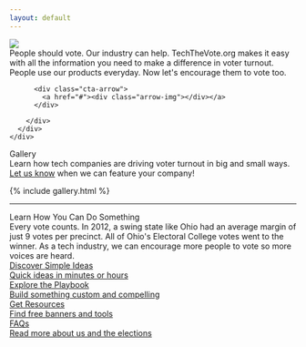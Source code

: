 ```yaml
---
layout: default
---
```


<div class="page-header">
  <div class="inner">
    <div class="page-content">
      <div class="wrapper">
        <div class="home">
          <img src="{{site.baseurl}}/assets/images/main-cta.png" class="main-cta">
          <div class="above-fold-text">
            People should vote. Our industry can help. TechTheVote.org makes it easy with all the information you need to make a difference in voter turnout. People use our products everyday. Now let's encourage them to vote too.
          </div>

          <div class="cta-arrow">
            <a href="#"><div class="arrow-img"></div></a>
          </div>

        </div>
      </div>
    </div>
  </div>
</div>
<div class="page-content homepage-content">

  <div class="playbook-subtitle">Gallery</div>
  <div class="above-fold-text below">
    Learn how tech companies are driving voter turnout in big and small ways.<br class="on-home" />
    <a href="mailto:info@techthevote.org">Let us know</a> when we can feature your company!
  </div>
  
  {% include gallery.html %}

  <hr /> 

  <div class="playbook-subtitle">Learn How You Can Do Something</div>
  <div class="above-fold-text below">Every vote counts. In 2012, a swing state like Ohio had an average margin of just 9 votes per precinct. All of Ohio's Electoral College votes went to the winner. As a tech industry, we can encourage more people to vote so more voices are heard.
  </div>

  <!-- Start Nav -->
<div class="playbook-nav-wrapper homepage">
  <a href="./playbook#simple-ideas" class="nav-element">
    <div class="nav-element-title">Discover Simple Ideas</div>
    <div class="nav-element-description">Quick ideas in minutes or hours</div>
  </a>
  <a href="./playbook" class="nav-element">
    <div class="nav-element-title">Explore the Playbook</div>
    <div class="nav-element-description">Build something custom and compelling</div>
  </a>
  <a href="./resources" class="nav-element">
    <div class="nav-element-title">Get Resources</div>
    <div class="nav-element-description">Find free banners and tools</div>
  </a>
  <a href="./faq" class="nav-element">
    <div class="nav-element-title">FAQs</div>
    <div class="nav-element-description">Read more about us and the elections</div>
  </a>
</div>
<!-- End Nav -->
